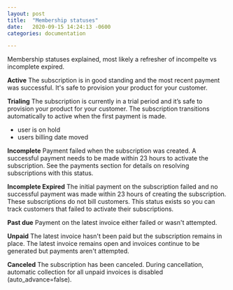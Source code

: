 ```yaml
---
layout: post
title:  "Membership statuses"
date:   2020-09-15 14:24:13 -0600
categories: documentation

---
```

Membership statuses explained, most likely a refresher of incompelte vs incomplete expired.

**Active**
The subscription is in good standing and the most recent payment was successful. It's safe to provision your product for your customer.

**Trialing**
The subscription is currently in a trial period and it’s safe to provision your product for your customer. The subscription transitions automatically to active when the first payment is made.
- user is on hold
- users billing date moved

**Incomplete**
Payment failed when the subscription was created. A successful payment needs to be made within 23 hours to activate the subscription. See the payments section for details on resolving subscriptions with this status.

**Incomplete Expired**
The initial payment on the subscription failed and no successful payment was made within 23 hours of creating the subscription. These subscriptions do not bill customers. This status exists so you can track customers that failed to activate their subscriptions.

**Past due**
Payment on the latest invoice either failed or wasn't attempted.

**Unpaid**
The latest invoice hasn't been paid but the subscription remains in place. The latest invoice remains open and invoices continue to be generated but payments aren't attempted.

**Canceled**
The subscription has been canceled. During cancellation, automatic collection for all unpaid invoices is disabled (auto_advance=false).